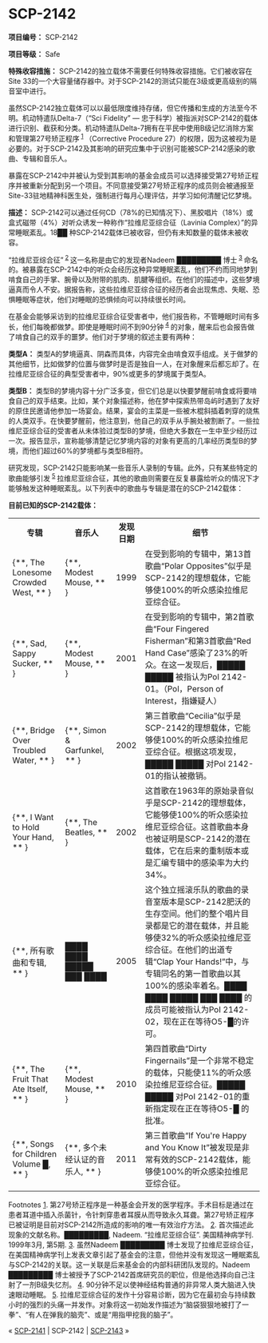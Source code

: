 # SCP-2142
                        


**项目编号：** SCP-2142

**项目等级：** Safe

**特殊收容措施：** SCP-2142的独立载体不需要任何特殊收容措施。它们被收容在Site 33的一个大容量储存器中。对于SCP-2142的测试只能在3级或更高级别的隔音室中进行。

虽然SCP-2142独立载体可以以最低限度维持存储，但它传播和生成的方法至今不明。机动特遣队Delta-7（“Sci Fidelity” — 忠于科学）被指派对SCP-2142的载体进行识别、截获和分类。机动特遣队Delta-7拥有在平民中使用B级记忆消除方案和管理第27号矫正程序<sup class='footnoteref'>
 <a shape='rect' class='footnoteref' id='footnoteref-1' href='javascript:;' onclick='WIKIDOT.page.utils.scrollToReference(&apos;footnote-1&apos;)'>1</a>
</sup>（Corrective Procedure 27）的权限，因为这被视为是必要的。对于SCP-2142及其影响的研究应集中于识别可能被SCP-2142感染的歌曲、专辑和音乐人。

暴露在SCP-2142中并被认为受到其影响的基金会成员可以选择接受第27号矫正程序并被重新分配到另一个项目。不同意接受第27号矫正程序的成员则会被通报至Site-33驻地精神科医生处，强制进行每月心理评估，并学习如何清醒记忆梦境。

**描述：** SCP-2142可以通过任何CD（78%的已知情况下）、黑胶唱片（18%）或盒式磁带（4%）对听众诱发一种称作“拉维尼亚综合征（Lavinia Complex）”的异常睡眠紊乱。18██ 种SCP-2142载体已被收容，但仍有未知数量的载体未被收容。

“拉维尼亚综合征”<sup class='footnoteref'>
 <a shape='rect' class='footnoteref' id='footnoteref-2' href='javascript:;' onclick='WIKIDOT.page.utils.scrollToReference(&apos;footnote-2&apos;)'>2</a>
</sup>这一名称是由它的发现者Nadeem █████████ 博士<sup class='footnoteref'>
 <a shape='rect' class='footnoteref' id='footnoteref-3' href='javascript:;' onclick='WIKIDOT.page.utils.scrollToReference(&apos;footnote-3&apos;)'>3</a>
</sup>命名的。被暴露在SCP-2142中的听众会经历这种异常睡眠紊乱，他们不约而同地梦到啃食自己的手掌、腕骨以及附带的肌肉、肌腱等组织。在他们的描述中，这些梦境逼真而令人不安。据报告称，这些拉维尼亚综合征的经历者会出现焦虑、失眠、恐惧睡眠等症状，他们对睡眠的恐惧倾向可以持续很长时间。

在基金会能够采访到的拉维尼亚综合征受害者中，他们报告称，不管睡眠时间有多长，他们每晚都做梦。即使是睡眠时间不到90分钟<sup class='footnoteref'>
 <a shape='rect' class='footnoteref' id='footnoteref-4' href='javascript:;' onclick='WIKIDOT.page.utils.scrollToReference(&apos;footnote-4&apos;)'>4</a>
</sup>的对象，醒来后也会报告做了啃食自己的双手的噩梦。他们对于梦境的叙述主要有两种：

**类型A：** 类型A的梦境逼真、阴森而具体，内容完全由啃食双手组成。关于做梦的其他细节，比如做梦的位置与做梦时是否是独自一人，在对象醒来后都忘却了。在拉维尼亚综合征的典型受害者中，90%或更多的梦境属于类型A。

**类型B：** 类型B的梦境内容十分广泛多变，但它们总是以快要梦醒前啃食或将要啃食自己的双手结束。比如，某个对象描述称，他在梦中探索热带岛屿时遇到了友好的原住民邀请他参加一场宴会。结果，宴会的主菜是一些被木棍斜插着刺穿的烧焦的人类双手。在快要梦醒前，他注意到，他自己的双手从手腕处被割断了。一些拉维尼亚综合征的受害者从未体验过类型B的梦境，但绝大多数在一生中至少经历过一次。报告显示，宣称能够清楚记忆梦境内容的对象有更高的几率经历类型B的梦境，而他们超过60%的梦境都与类型B相符。

研究发现，SCP-2142只能影响某一些音乐人录制的专辑。此外，只有某些特定的歌曲能够引发<sup class='footnoteref'>
 <a shape='rect' class='footnoteref' id='footnoteref-5' href='javascript:;' onclick='WIKIDOT.page.utils.scrollToReference(&apos;footnote-5&apos;)'>5</a>
</sup>拉维尼亚综合征，其他的歌曲则需要在反复暴露给听众的情况下才能够触发这种睡眠紊乱。以下列表中的歌曲与专辑是潜在的SCP-2142载体：

**目前已知的SCP-2142载体：** 
<table class='wiki-content-table'>
 <tr>
  <th colspan='1' rowspan='1'>&#19987;&#36753;</th>
  <th colspan='1' rowspan='1'>&#38899;&#20048;&#20154;</th>
  <th colspan='1' rowspan='1'>&#21457;&#29616;&#26085;&#26399;</th>
  <th colspan='1' rowspan='1'>&#32454;&#33410;</th>
 </tr>
 <tr>
  <td colspan='1' rowspan='1'>{**, The Lonesome Crowded West, ** }</td>
  <td colspan='1' rowspan='1'>{**, Modest Mouse, ** }</td>
  <td colspan='1' rowspan='1'>1999</td>
  <td colspan='1' rowspan='1'>&#22312;&#21463;&#21040;&#24433;&#21709;&#30340;&#19987;&#36753;&#20013;&#65292;&#31532;13&#39318;&#27468;&#26354;&#8220;Polar Opposites&#8221;&#20284;&#20046;&#26159;SCP-2142&#30340;&#29702;&#24819;&#36733;&#20307;&#65292;&#23427;&#33021;&#22815;&#20351;100%&#30340;&#21548;&#20247;&#24863;&#26579;&#25289;&#32500;&#23612;&#20122;&#32508;&#21512;&#24449;&#12290;</td>
 </tr>
 <tr>
  <td colspan='1' rowspan='1'>{**, Sad, Sappy Sucker, ** }</td>
  <td colspan='1' rowspan='1'>{**, Modest Mouse, ** }</td>
  <td colspan='1' rowspan='1'>2001</td>
  <td colspan='1' rowspan='1'>&#22312;&#21463;&#21040;&#24433;&#21709;&#30340;&#19987;&#36753;&#20013;&#65292;&#31532;2&#39318;&#27468;&#26354;&#8220;Four Fingered Fisherman&#8221;&#21644;&#31532;3&#39318;&#27468;&#26354;&#8220;Red Hand Case&#8221;&#24863;&#26579;&#20102;23%&#30340;&#21548;&#20247;&#12290;&#22312;&#36825;&#19968;&#21457;&#29616;&#21518;&#65292;&#9608;&#9608;&#9608;&#9608;&#9608; &#9608;&#9608;&#9608;&#9608;&#9608; &#34987;&#25351;&#35748;&#20026;Pol 2142-01&#12290;&#65288;Pol&#65292;Person of Interest&#65292;&#25351;&#23244;&#30097;&#20154;&#65289;</td>
 </tr>
 <tr>
  <td colspan='1' rowspan='1'>{**, Bridge Over Troubled Water, ** }</td>
  <td colspan='1' rowspan='1'>{**, Simon &amp; Garfunkel, ** }</td>
  <td colspan='1' rowspan='1'>2002</td>
  <td colspan='1' rowspan='1'>&#31532;&#19977;&#39318;&#27468;&#26354;&#8220;Cecilia&#8221;&#20284;&#20046;&#26159;SCP-2142&#30340;&#29702;&#24819;&#36733;&#20307;&#65292;&#23427;&#33021;&#22815;&#20351;100%&#30340;&#21548;&#20247;&#24863;&#26579;&#25289;&#32500;&#23612;&#20122;&#32508;&#21512;&#24449;&#12290;&#26681;&#25454;&#36825;&#39033;&#21457;&#29616;&#65292;&#9608;&#9608;&#9608;&#9608;&#9608; &#9608;&#9608;&#9608;&#9608;&#9608; &#23545;Pol 2142-01&#30340;&#25351;&#35748;&#34987;&#25764;&#38144;&#12290;</td>
 </tr>
 <tr>
  <td colspan='1' rowspan='1'>{**, I Want to Hold Your Hand, ** }</td>
  <td colspan='1' rowspan='1'>{**, The Beatles, ** }</td>
  <td colspan='1' rowspan='1'>2002</td>
  <td colspan='1' rowspan='1'>&#36825;&#39318;&#27468;&#22312;1963&#24180;&#30340;&#21407;&#22987;&#24405;&#38899;&#20284;&#20046;&#26159;SCP-2142&#30340;&#29702;&#24819;&#36733;&#20307;&#65292;&#23427;&#33021;&#22815;&#20351;100%&#30340;&#21548;&#20247;&#24863;&#26579;&#25289;&#32500;&#23612;&#20122;&#32508;&#21512;&#24449;&#12290;&#36825;&#39318;&#27468;&#26354;&#26412;&#36523;&#20063;&#34987;&#35777;&#26126;&#26159;SCP-2142&#30340;&#28508;&#22312;&#36733;&#20307;&#65292;&#23427;&#22312;&#21518;&#26469;&#30340;&#37325;&#21046;&#29256;&#26412;&#25110;&#26159;&#27719;&#32534;&#19987;&#36753;&#20013;&#30340;&#24863;&#26579;&#29575;&#20026;&#22823;&#32422;34%&#12290;</td>
 </tr>
 <tr>
  <td colspan='1' rowspan='1'>{**, &#25152;&#26377;&#27468;&#26354;&#21644;&#19987;&#36753;, ** }</td>
  <td colspan='1' rowspan='1'>&#9608;&#9608;&#9608;&#9608; &#9608;&#9608;&#9608;&#9608; &#9608;&#9608;&#9608;&#9608;&#9608; &#9608;&#9608;&#9608; &#9608;&#9608;&#9608;&#9608;</td>
  <td colspan='1' rowspan='1'>2005</td>
  <td colspan='1' rowspan='1'>&#36825;&#20010;&#29420;&#31435;&#25671;&#28378;&#20048;&#38431;&#30340;&#27468;&#26354;&#30340;&#24405;&#38899;&#23460;&#29256;&#26412;&#26159;SCP-2142&#32933;&#27779;&#30340;&#29983;&#23384;&#31354;&#38388;&#12290;&#20182;&#20204;&#30340;&#25972;&#20010;&#21809;&#29255;&#30446;&#24405;&#37117;&#26159;&#23427;&#30340;&#28508;&#22312;&#36733;&#20307;&#65292;&#24182;&#19988;&#33021;&#22815;&#20351;32%&#30340;&#21548;&#20247;&#24863;&#26579;&#25289;&#32500;&#23612;&#20122;&#32508;&#21512;&#24449;&#12290;&#22312;&#20182;&#20204;&#30340;&#20986;&#36947;&#19987;&#36753;&#8220;Clap Your Hands!&#8221;&#20013;&#65292;&#19982;&#19987;&#36753;&#21516;&#21517;&#30340;&#31532;&#19968;&#39318;&#27468;&#26354;&#20197;&#20854;100%&#30340;&#24863;&#26579;&#29575;&#30528;&#21517;&#12290;&#9608;&#9608;&#9608;&#9608; &#9608;&#9608;&#9608;&#9608; &#9608;&#9608;&#9608;&#9608;&#9608; &#9608;&#9608;&#9608; &#9608;&#9608;&#9608;&#9608; &#30340;&#25104;&#21592;&#21487;&#33021;&#34987;&#25351;&#35748;&#20026;PoI 2142-02&#65292;&#29616;&#22312;&#27491;&#22312;&#31561;&#24453;O5-&#9608;&#30340;&#35768;&#21487;&#12290;</td>
 </tr>
 <tr>
  <td colspan='1' rowspan='1'>{**, The Fruit That Ate Itself, ** }</td>
  <td colspan='1' rowspan='1'>{**, Modest Mouse, ** }</td>
  <td colspan='1' rowspan='1'>2010</td>
  <td colspan='1' rowspan='1'>&#31532;&#22235;&#39318;&#27468;&#26354;&#8220;Dirty Fingernails&#8221;&#26159;&#19968;&#20010;&#38750;&#24120;&#19981;&#31283;&#23450;&#30340;&#36733;&#20307;&#65292;&#21482;&#33021;&#20351;11%&#30340;&#21548;&#20247;&#24863;&#26579;&#25289;&#32500;&#23612;&#20122;&#32508;&#21512;&#24449;&#12290;&#9608;&#9608;&#9608;&#9608;&#9608; &#9608;&#9608;&#9608;&#9608;&#9608; &#23545;PoI 2142-01&#30340;&#37325;&#26032;&#25351;&#23450;&#29616;&#22312;&#27491;&#22312;&#31561;&#24453;O5-&#9608; &#30340;&#25209;&#20934;&#12290;</td>
 </tr>
 <tr>
  <td colspan='1' rowspan='1'>{**, Songs for Children Volume &#9608;, ** }</td>
  <td colspan='1' rowspan='1'>{**, &#22810;&#20010;&#26410;&#32463;&#35748;&#35777;&#30340;&#38899;&#20048;&#20154;, ** }</td>
  <td colspan='1' rowspan='1'>2011</td>
  <td colspan='1' rowspan='1'>&#31532;&#19977;&#39318;&#27468;&#26354;&#8220;If You&apos;re Happy and You Know It&#8221;&#34987;&#21457;&#29616;&#26159;&#38750;&#24120;&#26377;&#25928;&#30340;SCP-2142&#36733;&#20307;&#65292;&#33021;&#22815;&#20351;100%&#30340;&#21548;&#20247;&#24863;&#26579;&#25289;&#32500;&#23612;&#20122;&#32508;&#21512;&#24449;&#12290;</td>
 </tr>
</table>

Footnotes
<a shape='rect' href='javascript:;' onclick='WIKIDOT.page.utils.scrollToReference(&apos;footnoteref-1&apos;)'>1</a>. 第27号矫正程序是一种基金会开发的医学程序。手术目标是通过在患者耳道中插入杀菌针，令针刺穿患者耳膜从而导致永久耳聋。第27号矫正程序已被证明是目前对SCP-2142所造成的影响的唯一有效治疗方法。
<a shape='rect' href='javascript:;' onclick='WIKIDOT.page.utils.scrollToReference(&apos;footnoteref-2&apos;)'>2</a>. 首次描述此现象的文献名称。█████████, Nadeem. “拉维尼亚综合征”. 美国精神病学刊. 1999年3月, 第5期.
<a shape='rect' href='javascript:;' onclick='WIKIDOT.page.utils.scrollToReference(&apos;footnoteref-3&apos;)'>3</a>. 虽然Nadeem █████████ 博士发现了拉维尼亚综合征，在美国精神病学刊上发表文章引起了基金会的注意，但他并没有发现这一睡眠紊乱与SCP-2142的关联。这一关联是后来基金会的内部科研团队发现的。Nadeem █████████ 博士被授予了SCP-2142首席研究员的职位，但是他选择向自己注射了一剂B级失忆剂。
<a shape='rect' href='javascript:;' onclick='WIKIDOT.page.utils.scrollToReference(&apos;footnoteref-4&apos;)'>4</a>. 90分钟不足以使神经结构普通的非异常人类大脑进入快速眼动睡眠。
<a shape='rect' href='javascript:;' onclick='WIKIDOT.page.utils.scrollToReference(&apos;footnoteref-5&apos;)'>5</a>. 拉维尼亚综合征的发作十分容易诊断，因为它在最初会与持续数小时的强烈的头痛一并发作。对象将这一初始发作描述为“脑袋狠狠地被打了一拳”、“有人在弹我的脑壳”、或是“用指甲挖我的脑子”。



« <a shape='rect' class='newpage' href='/scp-2141'>SCP-2141</a> | SCP-2142 | [SCP-2143](/scp-2143) »





                    